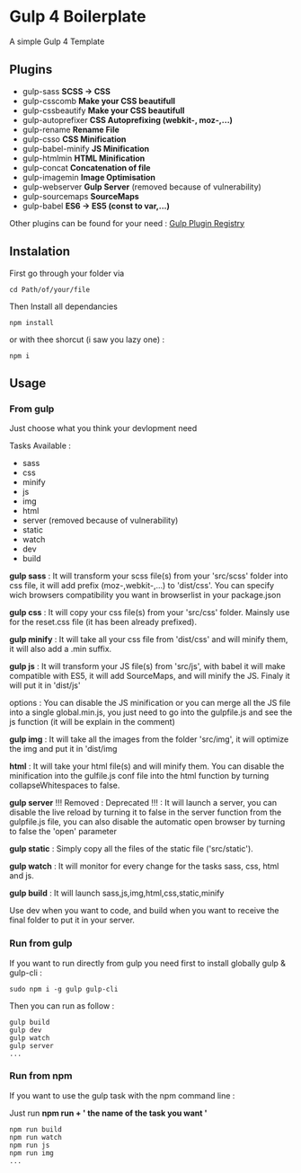 # Gulp 4 Boilerplate

A simple Gulp 4 Template

## Plugins
* gulp-sass **SCSS -> CSS**
* gulp-csscomb **Make your CSS beautifull**
* gulp-cssbeautify **Make your CSS beautifull**
* gulp-autoprefixer **CSS Autoprefixing (webkit-, moz-,...)**
* gulp-rename **Rename File**
* gulp-csso **CSS Minification**
* gulp-babel-minify **JS Minification**
* gulp-htmlmin **HTML Minification**
* gulp-concat **Concatenation of file**
* gulp-imagemin **Image Optimisation**
* gulp-webserver **Gulp Server** (removed because of vulnerability)
* gulp-sourcemaps **SourceMaps**
* gulp-babel **ES6 -> ES5 (const to var,...)**

Other plugins can be found for your need : [Gulp Plugin Registry](https://gulpjs.com/plugins/)

## Instalation 
First go through your folder via 

```
cd Path/of/your/file
```
Then Install all dependancies

```
npm install
```
or with thee shorcut (i saw you lazy one) :

```
npm i
```

## Usage 

### From gulp

Just choose what you think your devlopment need

Tasks Available :

* sass
* css
* minify
* js
* img
* html
* server (removed because of vulnerability)
* static
* watch
* dev
* build

**gulp sass** : It will transform your scss file(s) from your 'src/scss' folder into css file, it will add prefix (moz-,webkit-,...) to 'dist/css'.
You can specify wich browsers compatibility you want in browserlist in your package.json

**gulp css** : It will copy your css file(s) from your 'src/css' folder. Mainsly use for the reset.css file (it has been already prefixed).

**gulp minify** : It will take all your css file from 'dist/css' and will minify them, it will also add a .min suffix.

**gulp js** : It will transform your JS file(s) from 'src/js', with babel it will make compatible with ES5, it will add SourceMaps, and will minify the JS. Finaly it will put it in 'dist/js'

options : You can disable the JS minification or you can merge all the JS file into a single global.min.js, you just need to go into the gulpfile.js and see the js function (it will be explain in the comment)

**gulp img** : It will take all the images from the folder 'src/img', it will optimize the img and put it in 'dist/img

**html** : It will take your html file(s) and will minify them. You can disable the minification into the gulfile.js conf file into the html function by turning collapseWhitespaces to false.

**gulp server** !!! Removed : Deprecated !!! : It will launch a server, you can disable the live reload by turning it to false in the server function from the gulpfile.js file, you can also disable the automatic open browser by turning to false the 'open' parameter

**gulp static** : Simply copy all the files of the static file ('src/static').

**gulp watch** : It will monitor for every change for the tasks sass, css, html and js.

**gulp build** : It will launch sass,js,img,html,css,static,minify

Use dev when you want to code, and build when you want to receive the final folder to put it in your server.

### Run from gulp

If you want to run directly from gulp you need first to install globally gulp & gulp-cli : 

```
sudo npm i -g gulp gulp-cli
```

Then you can run as follow : 
 
```
gulp build
gulp dev
gulp watch
gulp server
...
```

### Run from npm 

If you want to use the gulp task with the npm command line : 

Just run **npm run + ' the name of the task you want '**


```
npm run build
npm run watch
npm run js
npm run img
...
```



